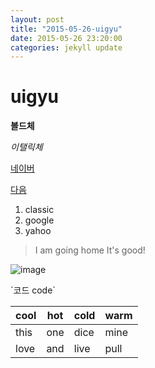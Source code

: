 ```yaml
---
layout: post
title: "2015-05-26-uigyu"
date: 2015-05-26 23:20:00
categories: jekyll update
---
```

# uigyu #
**볼드체**

*이탤릭체*

[네이버](http://www.naver.com/)

[다음][1]

1. classic
2. google
3. yahoo
> I am going home
> It's good!

![image](http://imgnews.naver.net/image/001/2015/05/26/PYH2014062305340005100_P2_99_20150526170504.jpg)

\`코드 code\`

| cool | hot | cold | warm |
| ---- | --- | ---- | ---- |
| this | one | dice | mine |
| love | and | live | pull |

[1]: https://www.daum.net/
